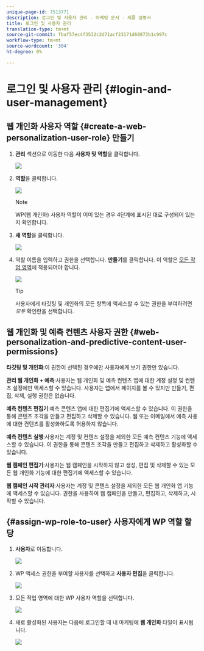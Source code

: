 ```yaml
---
unique-page-id: 7513771
description: 로그인 및 사용자 관리 - 마케팅 문서 - 제품 설명서
title: 로그인 및 사용자 관리
translation-type: tm+mt
source-git-commit: fbaf57ec4f3532c2d71acf23171d60873b1c997c
workflow-type: tm+mt
source-wordcount: '304'
ht-degree: 0%

---
```



# 로그인 및 사용자 관리 {#login-and-user-management}

## 웹 개인화 사용자 역할 {#create-a-web-personalization-user-role} 만들기

1. **관리** 섹션으로 이동한 다음 **사용자 및 역할**&#x200B;을 클릭합니다.

   ![](assets/image2015-4-28-19-3a50-3a49.png)

1. **역할**&#x200B;을 클릭합니다.

   ![](assets/image2015-4-28-19-3a57-3a58.png)

   >[!NOTE]
   >
   >WP(웹 개인화) 사용자 역할이 이미 있는 경우 4단계에 표시된 대로 구성되어 있는지 확인합니다.

1. **새 역할**&#x200B;을 클릭합니다.

   ![](assets/three-1.png)

1. 역할 이름을 입력하고 권한을 선택합니다. **만들기**&#x200B;를 클릭합니다. 이 역할은 [모든 작업 영역](/help/marketo/product-docs/administration/users-and-roles/managing-marketo-users.md)에 적용되어야 합니다.

   ![](assets/four.png)

   >[!TIP]
   >
   >사용자에게 타깃팅 및 개인화의 모든 항목에 액세스할 수 있는 권한을 부여하려면 _모두_ 확인란을 선택합니다.

## 웹 개인화 및 예측 컨텐츠 사용자 권한 {#web-personalization-and-predictive-content-user-permissions}

**타깃팅 및 개인화**:이 권한이 선택된 경우에만 사용자에게 보기 권한만 있습니다.

**관리 웹 개인화 + 예측**:사용자는 웹 개인화 및 예측 컨텐츠 앱에 대한 계정 설정 및 컨텐츠 설정에만 액세스할 수 있습니다. 사용자는 앱에서 페이지를 볼 수 있지만 만들기, 편집, 삭제, 실행 권한은 없습니다.

**예측 컨텐츠 편집기**:예측 콘텐츠 앱에 대한 편집기에 액세스할 수 있습니다. 이 권한을 통해 콘텐츠 조각을 만들고 편집하고 삭제할 수 있습니다. 웹 또는 이메일에서 예측 사용에 대한 컨텐츠를 활성화하도록 허용하지 않습니다.

**예측 컨텐츠 실행**:사용자는 계정 및 컨텐츠 설정을 제외한 모든 예측 컨텐츠 기능에 액세스할 수 있습니다. 이 권한을 통해 콘텐츠 조각을 만들고 편집하고 삭제하고 활성화할 수 있습니다.

**웹 캠페인 편집기**:사용자는 웹 캠페인을 시작하지 않고 생성, 편집 및 삭제할 수 있는 모든 웹 개인화 기능에 대한 편집기에 액세스할 수 있습니다.

**웹 캠페인 시작 관리자**:사용자는 계정 및 콘텐츠 설정을 제외한 모든 웹 개인화 앱 기능에 액세스할 수 있습니다. 권한을 사용하여 웹 캠페인을 만들고, 편집하고, 삭제하고, 시작할 수 있습니다.

## {#assign-wp-role-to-user} 사용자에게 WP 역할 할당

1. **사용자**&#x200B;로 이동합니다.

   ![](assets/image2015-4-29-11-3a31-3a3.png)

1. WP 액세스 권한을 부여할 사용자를 선택하고 **사용자 편집**&#x200B;을 클릭합니다.

   ![](assets/image2015-4-29-11-3a38-3a46.png)

1. 모든 작업 영역에 대한 WP 사용자 역할을 선택합니다.

   ![](assets/seven.png)

1. 새로 활성화된 사용자는 다음에 로그인할 때 내 마케팅에 **웹 개인화** 타일이 표시됩니다.

   ![](assets/eight.png)
